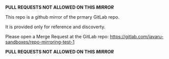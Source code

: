 
**PULL REQUESTS NOT ALLOWED ON THIS _MIRROR_**

This repo is a github mirror of the prmary GitLab repo.

It is provided only for reference and discoverty.

Please open a Merge Request at the GitLab repo:
https://gitlab.com/javaru-sandboxes/repo-mirroring-test-1

**PULL REQUESTS NOT ALLOWED ON THIS _MIRROR_**

